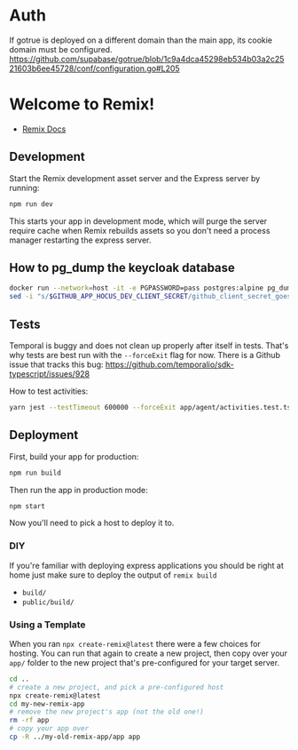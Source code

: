 # Auth

If gotrue is deployed on a different domain than the main app, its cookie domain must be configured.
https://github.com/supabase/gotrue/blob/1c9a4dca45298eb534b03a2c2521603b6ee45728/conf/configuration.go#L205

# Welcome to Remix!

- [Remix Docs](https://remix.run/docs)

## Development

Start the Remix development asset server and the Express server by running:

```sh
npm run dev
```

This starts your app in development mode, which will purge the server require cache when Remix rebuilds assets so you don't need a process manager restarting the express server.

## How to pg_dump the keycloak database

```bash
docker run --network=host -it -e PGPASSWORD=pass postgres:alpine pg_dump -h localhost -U postgres keycloak > ops/docker/resources/keycloak-db-dump.sql
sed -i "s/$GITHUB_APP_HOCUS_DEV_CLIENT_SECRET/github_client_secret_goes_here/g" ops/docker/resources/keycloak-db-dump.sql
```

## Tests

Temporal is buggy and does not clean up properly after itself in tests. That's why tests are best run with the `--forceExit` flag for now.
There is a Github issue that tracks this bug: https://github.com/temporalio/sdk-typescript/issues/928

How to test activities:

```bash
yarn jest --testTimeout 600000 --forceExit app/agent/activities.test.ts
```

## Deployment

First, build your app for production:

```sh
npm run build
```

Then run the app in production mode:

```sh
npm start
```

Now you'll need to pick a host to deploy it to.

### DIY

If you're familiar with deploying express applications you should be right at home just make sure to deploy the output of `remix build`

- `build/`
- `public/build/`

### Using a Template

When you ran `npx create-remix@latest` there were a few choices for hosting. You can run that again to create a new project, then copy over your `app/` folder to the new project that's pre-configured for your target server.

```sh
cd ..
# create a new project, and pick a pre-configured host
npx create-remix@latest
cd my-new-remix-app
# remove the new project's app (not the old one!)
rm -rf app
# copy your app over
cp -R ../my-old-remix-app/app app
```
